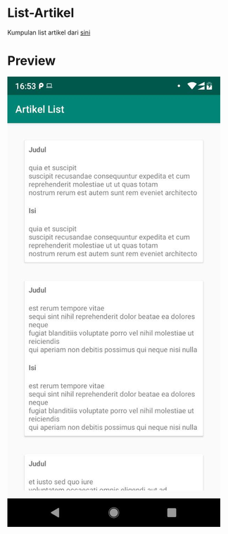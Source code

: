 # List-Artikel
Kumpulan list artikel dari [sini](https://jsonplaceholder.typicode.com/posts)

# Preview
![alt text](https://github.com/hakamibrahim/List-Artikel/blob/master/app/src/main/res/preview.jpg)
